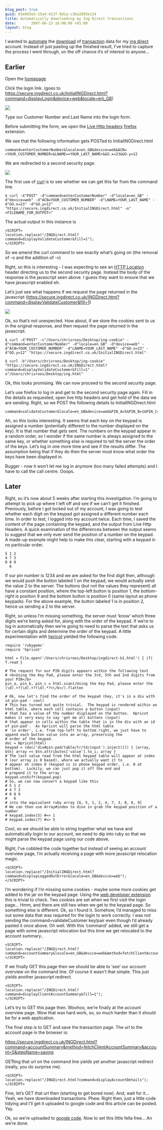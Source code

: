 ```yaml
---
blog_post: true
guid: 83e603e5-15ad-413f-9d1a-c30a2895e114
title: Automatically downloading my Ing Direct transactions
date:       2007-06-23 18:00:00 +01:00
layout: blog
---
```


I wanted to
[automate](/blog/2007-06-23-automatically-download-egg-credit-card-transactions)
the
[download](/blog/2007-05-14-automatically-downloading-my-recent-transactions-from-lloyds-tsb)
of
[transaction](/blog/2007-05-04-automatically-downloading-my-most-recent-hsbc-transactions)
data for my [ing direct](http://www.ingdirect.co.uk) account. Instead of
just pasting up the finished result, I’ve tried to capture the process I
went through, on the off chance it’s of interest to anyone…

Earlier
-------

Open the [homepage](http://www.ingdirect.co.uk)

Click the login link. (goes to
https://secure.ingdirect.co.uk/InitialINGDirect.html?command=displayLogin&device=web&locale=en\_GB)

[![](http://farm2.static.flickr.com/1358/601727552_238151d7e8_m.jpg)](http://www.flickr.com/photos/chrisjroos/601727552/)

Type our Customer Number and Last Name into the login form.

Before submitting the form, we open the [Live Http
headers](http://livehttpheaders.mozdev.org/)
[firefox](http://www.mozilla.com/en-US/firefox/) extension.

We see that the following information gets POSTed to
InitialINGDirect.html

``` code
command=enterCustomerNumber&locale=en_GB&device=web&ACN=<YOUR_CUSTOMER_NUMBER>&LNAME=<YOUR_LAST_NAME>&GO.x=23&GO.y=12
```

We are redirected to a second security page.

[![](http://farm2.static.flickr.com/1344/601727868_4569c11af6_m.jpg)](http://www.flickr.com/photos/chrisjroos/601727868/)

The first use of [curl](http://curl.haxx.se/) is to see whether we can
get this far from the command line.

``` code
$ curl -X"POST" -d"command=enterCustomerNumber" -d"locale=en_GB" -d"device=web" -d"ACN=YOUR_CUSTOMER_NUMBER" -d"LNAME=YOUR_LAST_NAME" -d"GO.x=23" -d"GO.y=12" "https://secure.ingdirect.co.uk/InitialINGDirect.html" -o"<FILENAME_FOR_OUTPUT>"
```

The actual output in this instance is

``` code
<SCRIPT>
location.replace("/INGDirect.html?command=displayValidateCustomer&fill=1");
</SCRIPT>
```

So we amend the curl command to see exactly what’s going on (the removal
of -o and the addition of -v)

Right, so this is interesting - I was expecting to see an [HTTP
Location](http://www.w3.org/Protocols/rfc2616/rfc2616-sec14.html#sec14.30)
header directing us to the second security page. Instead the body of the
response is the javascript seen above. I guess they want to ensure that
we have javascript enabled eh.

Let’s just see what happens if we request the page returned in the
javascript
(https://secure.ingdirect.co.uk/INGDirect.html?command=displayValidateCustomer&fill=1)

[![](http://farm2.static.flickr.com/1130/601442615_2ce8dafc21_m.jpg)](http://www.flickr.com/photos/chrisjroos/601442615/)

Ok, so that’s not unexpected. How about, if we store the cookies sent to
us in the original response, and then request the page returned in the
javascript.

``` code
$ curl -X"POST" -c"/Users/chrisroos/Desktop/ing-cookie" -d"command=enterCustomerNumber" -d"locale=en_GB" -d"device=web" -d"ACN=YOUR_CUSTOMER_NUMBER" -d"LNAME=YOUR_LAST_NAME" -d"GO.x=23" -d"GO.y=12" "https://secure.ingdirect.co.uk/InitialINGDirect.html"

$ curl -b"/Users/chrisroos/Desktop/ing-cookie" "https://secure.ingdirect.co.uk/INGDirect.html?command=displayValidateCustomer&fill=1" -o"/Users/chrisroos/Desktop/ing.html"
```

Ok, this looks promising. We can now proceed to the second security
page.

Let’s use firefox to log in and get to the second security page again.
Fill in the details as requested, open live http headers and get hold of
the data we are sending. Right, so we POST the following details to
InitialINGDirect.html

``` code
command=validateCustomer&locale=en_GB&device=web&PIN_A=5&PIN_B=1&PIN_C=4&DAYS=65&MONTHS=65&YEARS=66&GO.x=41&GO.y=9
```

Ah, so this looks interesting. It seems that each key on the keypad is
assigned a number (potentially different to the number displayed on the
key). It is that number that gets sent. The numbers on the keypad appear
in a random order, so I wonder if the same number is always assigned to
the same key, or whether something else is required to tell the server
the order of the keys. Let’s log in one more time and see if the results
differ. The assumption being that if they do then the server must know
what order the keys have been displayed in.

Bugger - now it won’t let me log in anymore (too many failed attempts)
and I have to call the call centre. Ooops.

Later
-----

Right, so it’s now about 5 weeks after starting this investigation. I’m
going to attempt to pick up where I left off and see if we can’t get it
finished. Previously, before I got locked out of my account, I was going
to test whether each digit on the keypad got assigned a different number
each time. In order to test, I logged into my account twice. Each time,
I saved the content of the page containing the keypad, and the output
from Live Http Headers. A quick examination of the differences between
the output seems to suggest that we only ever send the position of a
number on the keypad. A made-up example might help to make this clear,
starting with a keypad in no particular order.

``` code
5 1 2
4 7 3
0 8 9
  6
```

If our pin number is 1234 and we are asked for the first digit then,
although we would push the button labeled 1 on the keypad, we would
actually send the value 2 to the server. The buttons (but not the values
they represent) all have a constant position, where the top-left button
is position 1, the bottom-right is position 9 and the bottom button is
position 0 (same layout as phone keypads). For the above example, the
button labeled 1 is in position 2, hence us sending a 2 to the server.

Right, so unless I’m missing something, the server must ‘know’ which
three digits we’re being asked for, along with the order of the keypad.
If we’re to log in automatically then we’re going to need to parse the
text that asks us for certain digits and determine the order of the
keypad. A little experimentation with
[hpricot](http://code.whytheluckystiff.net/hpricot/) yielded the
following code.

``` code
require 'rubygems'
require 'hpricot'

html = File.open('/Users/chrisroos/Desktop/ingdirect-b1.html') { |f| f.read }

# The request for our PIN digits appears within the following text
# <b>Using the Key Pad, please enter the 3rd, 5th and 2nd digits from your PIN</b>
pin_a, pin_b, pin_c = html.scan(/Using the Key Pad, please enter the (\d).+?(\d).+?(\d).*?<\/b>/).flatten

# Ok, now let's find the order of the keypad (hey, it's in a div with id pin-pad - cool)
# This has turned out quite trivial.  The keypad is rendered within an html table, where each cell contains a button (input)
# that has a value of the number displayed on the button.  Hpricot makes it very easy to say 'get me all buttons (input)
# that appear in cells within the table that is in the div with an id of pin-pad'.  As hpricot will parse the html table
# 'in order', i.e. from top-left to bottom right, we just have to append each button value into an array, preserving the
# order of the keypad.
doc = Hpricot(html)
keypad = (doc/'div#pin-pad/table/tr/td/input').inject([]) { |array, btn| array << btn.attributes['value'].to_i; array }
# The last value read from the html keypad table will appear at index 9 (our array is 0 based), where we actually want it to
# appear at index 0 (keypad is in phone keypad order, i.e. 0 at bottom).  Luckily, we can just pop it off the end and
# prepend it to the array
keypad.unshift(keypad.pop)
# So, we can now convert a keypad like this
# 5 1 2
# 4 7 3
# 0 8 9
#   6
# into the equivalent ruby array [6, 5, 1, 2, 4, 7, 3, 0, 8, 9]
# We can then use Array#index to dive in grab the keypad position of a number
# keypad.index(5) #=> 1
# keypad.index(7) #=> 5
```

Cool, so we should be able to string together what we have and
automatically login to our account, we need to dip into ruby so that we
might parse the keypad page using our code above.

Right, I’ve cobbled the code together but instead of seeing an account
overview page, I’m actually receiving a page with more javascript
relocation magic.

``` code
<SCRIPT>
location.replace("/InitialINGDirect.html?command=displayLoggedOutError&locale=en_GB&device=web");
</SCRIPT>
```

I’m wondering if I’m missing some cookies - maybe some more cookies get
added to the jar on the keypad page. Using the [web developer
extension](https://addons.mozilla.org/en-US/firefox/addon/60) this is
trivial to check. Two cookies are set when we first visit the login
page… Hmm, and there are still two when we get to the keypad page. So
something else is different. Ok, so I found it. Somehow, I’d managed to
miss out some data that was required for the login to work correctly. I
was not sending the command=validateCustomer key/pair even though I’d
already pasted it once above. Oh well. With this ‘command’ added, we
still get a page with some javascript relocation but this time we get
relocated to the account summary..

``` code
<SCRIPT>
location.replace("/INGDirect.html?command=accountSummary&locale=en_GB&device=web&method=fetchClientAccountSummary");
</SCRIPT>
```

If we finally GET this page then we should be able to ‘see’ our account
overview on the command line. Of course it wasn’t that simple. This just
yields another javascript redirect.

``` code
<SCRIPT>
location.replace("/INGDirect.html?command=displayClientAccountSummary&fill=1");
</SCRIPT>
```

Let’s try to GET this page then. Woohoo, we’re finally at the account
overview page. Wow that was hard work, so, so much harder than it should
be for a web application.

The final step is to GET and save the transaction page. The url to the
account page in the browser is:

https://secure.ingdirect.co.uk/INGDirect.html?command=accountSummary&method=fetchClientAccountSummary&account=0&stepName=saving

GETting that url on the command line yields yet another javascript
redirect (really, you do surprise me).

``` code
<SCRIPT>
location.replace("/INGDirect.html?command=displayAccountDetails");
</SCRIPT>
```

Fine, let’s GET that url then (starting to get bored now). And, wait for
it… Yeah, we have downloaded transactions. Phew. Right then, just a
little code tidying and I’ll get it uploaded to google code and this
article can be posted. Yay.

Ok, so we’re uploaded to [google
code](http://chrisroos.googlecode.com/svn/trunk/ing-direct). Now to set
this little fella free… An we’re done.
